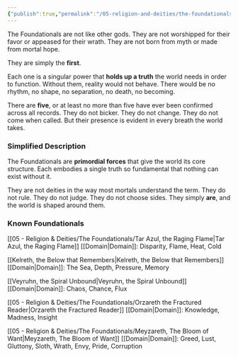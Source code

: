 ```yaml
---
{"publish":true,"permalink":"/05-religion-and-deities/the-foundationals/the-foundationals/"}
---
```


The Foundationals are not like other gods. They are not worshipped for their favor or appeased for their wrath. They are not born from myth or made from mortal hope.

They are simply the **first**.

Each one is a singular power that **holds up a truth** the world needs in order to function. Without them, reality would not behave. There would be no rhythm, no shape, no separation, no death, no becoming.

There are **five**, or at least no more than five have ever been confirmed across all records. They do not bicker. They do not change. They do not come when called. But their presence is evident in every breath the world takes.

### **Simplified Description**
The Foundationals are **primordial forces** that give the world its core structure. Each embodies a single truth so fundamental that nothing can exist without it.

They are not deities in the way most mortals understand the term. They do not rule. They do not judge. They do not choose sides. They simply **are**, and the world is shaped around them.

### Known Foundationals
[[05 - Religion & Deities/The Foundationals/Tar Azul, the Raging Flame\|Tar Azul, the Raging Flame]]
[[Domain\|Domain]]: Disparity, Flame, Heat, Cold

[[Kelreth, the Below that Remembers\|Kelreth, the Below that Remembers]]
[[Domain\|Domain]]: The Sea, Depth, Pressure, Memory

[[Veyruhn, the Spiral Unbound\|Veyruhn, the Spiral Unbound]]
[[Domain\|Domain]]: Chaos, Chance, Flux

[[05 - Religion & Deities/The Foundationals/Orzareth the Fractured Reader\|Orzareth the Fractured Reader]]
[[Domain\|Domain]]: Knowledge, Madness, Insight

[[05 - Religion & Deities/The Foundationals/Meyzareth, The Bloom of Want\|Meyzareth, The Bloom of Want]]
[[Domain\|Domain]]: Greed, Lust, Gluttony, Sloth, Wrath, Envy, Pride, Corruption